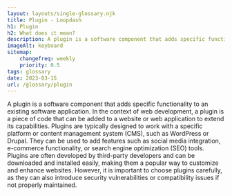 ```yaml
--- 
layout: layouts/single-glossary.njk
title: Plugin - Loopdash
h1: Plugin
h2: What does it mean?
description: A plugin is a software component that adds specific functionality to a WordPress website, extending its core features and allowing users to customize their site without modifying the underlying code.
imageAlt: keyboard
sitemap:
	changefreq: weekly
	priority: 0.5
tags: glossary
date: 2023-03-15
url: /glossary/plugin
---
```


A plugin is a software component that adds specific functionality to an existing software application. In the context of web development, a plugin is a piece of code that can be added to a website or web application to extend its capabilities. Plugins are typically designed to work with a specific platform or content management system (CMS), such as WordPress or Drupal. They can be used to add features such as social media integration, e-commerce functionality, or search engine optimization (SEO) tools. Plugins are often developed by third-party developers and can be downloaded and installed easily, making them a popular way to customize and enhance websites. However, it is important to choose plugins carefully, as they can also introduce security vulnerabilities or compatibility issues if not properly maintained.
